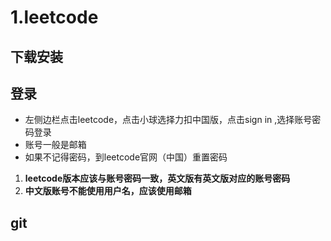 # 1.leetcode
## 下载安装
## 登录
* 左侧边栏点击leetcode，点击小球选择力扣中国版，点击sign in ,选择账号密码登录
* 账号一般是邮箱
* 如果不记得密码，到leetcode官网（中国）重置密码
1. **leetcode版本应该与账号密码一致，英文版有英文版对应的账号密码**
2. **中文版账号不能使用用户名，应该使用邮箱**

## git
